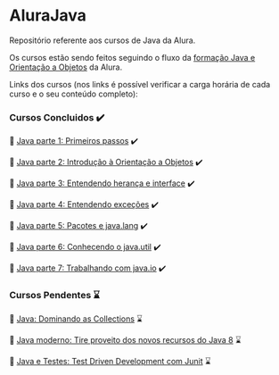 # AluraJava

Repositório referente aos cursos de Java da Alura.

Os cursos estão sendo feitos seguindo o fluxo da [formação Java e Orientação a Objetos](https://www.alura.com.br/formacao-java) da Alura.

Links dos cursos (nos links é possível verificar a carga horária de cada curso e o seu conteúdo completo):


### Cursos Concluidos :heavy_check_mark:

:link: [Java parte 1: Primeiros passos](https://www.alura.com.br/curso-online-java-primeiros-passos) :heavy_check_mark:

:link: [Java parte 2: Introdução à Orientação a Objetos](https://www.alura.com.br/curso-online-java-introducao-orientacao-objetos) :heavy_check_mark:

:link: [Java parte 3: Entendendo herança e interface](https://www.alura.com.br/curso-online-java-heranca-interfaces-polimorfismo) :heavy_check_mark:

:link: [Java parte 4: Entendendo exceções](https://www.alura.com.br/curso-online-java-excecoes) :heavy_check_mark:

:link: [Java parte 5: Pacotes e java.lang](https://www.alura.com.br/curso-online-java-pacotes-e-java-lang) :heavy_check_mark:

:link: [Java parte 6: Conhecendo o java.util](https://www.alura.com.br/curso-online-java-util-lambdas) :heavy_check_mark:

:link: [Java parte 7: Trabalhando com java.io](https://www.alura.com.br/curso-online-java-trabalhando-com-io) :heavy_check_mark:

### Cursos Pendentes :hourglass:

:link: [Java: Dominando as Collections](https://www.alura.com.br/curso-online-java-collections) :hourglass:

:link: [Java moderno: Tire proveito dos novos recursos do Java 8](https://cursos.alura.com.br/course/java8-lambdas) :hourglass:

:link: [Java e Testes: Test Driven Development com Junit](https://cursos.alura.com.br/course/tdd) :hourglass:

